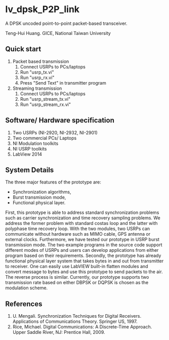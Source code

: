 # lv_dpsk_P2P_link

A DPSK uncoded point-to-point packet-based transceiver.

Teng-Hui Huang. GICE, National Taiwan University

## Quick start
1. Packet based transmission
     1. Connect USRPs to PCs/laptops
     2. Run "usrp_tx.vi"
     3. Run "usrp_rx.vi"
     4. Press "Send Text" in transmitter program
2. Streaming transmission
    1. Connect USRPs to PCs/laptops
    2. Run "usrp_stream_tx.vi"
    3. Run "usrp_stream_rx.vi"

## Software/ Hardware specification
1. Two USRPs (NI-2920, NI-2932, NI-2901) 
2. Two commercial PCs/ Laptops
3. NI Modulation toolkits
4. NI USRP toolkits
5. LabView 2014

## System Details
The three major features of the prototype are: 
* Synchronization algorithms, 
* Burst transmission mode, 
* Functional physical layer.

First, this prototype is able to address standard synchronization problems such as carrier synchronization and time recovery sampling problems. We address the former problem with standard costas loop and the latter with polyphase time recovery loop. With the two modules, two USRPs can communicate without hardware such as MIMO cable, GPS antenna or external clocks. Furthermore, we have tested our prototype in USRP burst transmission mode. The two example programs in the source code support different modes of USRPs and users can develop applications from either program based on their requirements.
Secondly, the prototype has already functional physical layer system that takes bytes in and out from transmitter to receiver. One can easily use LabVIEW built-in flatten modules and convert message to bytes and use this prototype to send packets to the air. The reverse process is similar. Currently, our prototype supports two transmission rate based on either DBPSK or DQPSK is chosen as the modulation scheme.


## References
1. U. Mengali. Synchronization Techniques for Digital Receivers. Applications of
Communications Theory. Springer US, 1997.
2. Rice, Michael. Digital Communications: A Discrete-Time Approach. Upper Saddle River, NJ: Prentice Hall, 2009. 
